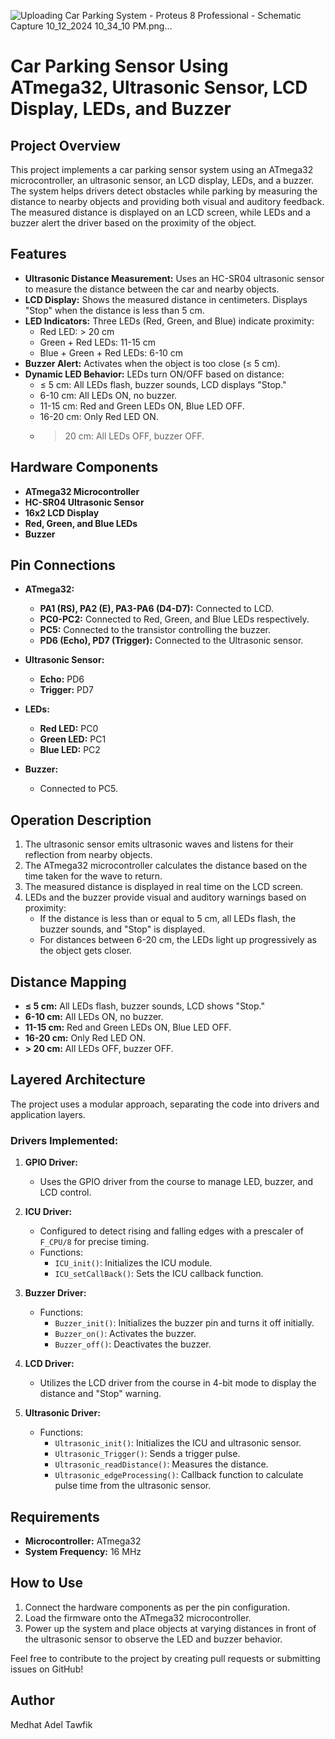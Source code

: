 ![Uploading Car Parking System - Proteus 8 Professional - Schematic Capture 10_12_2024 10_34_10 PM.png…]()


# Car Parking Sensor Using ATmega32, Ultrasonic Sensor, LCD Display, LEDs, and Buzzer

## Project Overview

This project implements a car parking sensor system using an ATmega32 microcontroller, an ultrasonic sensor, an LCD display, LEDs, and a buzzer. The system helps drivers detect obstacles while parking by measuring the distance to nearby objects and providing both visual and auditory feedback. The measured distance is displayed on an LCD screen, while LEDs and a buzzer alert the driver based on the proximity of the object.

## Features

- **Ultrasonic Distance Measurement:** Uses an HC-SR04 ultrasonic sensor to measure the distance between the car and nearby objects.
- **LCD Display:** Shows the measured distance in centimeters. Displays "Stop" when the distance is less than 5 cm.
- **LED Indicators:** Three LEDs (Red, Green, and Blue) indicate proximity:
  - Red LED: > 20 cm
  - Green + Red LEDs: 11-15 cm
  - Blue + Green + Red LEDs: 6-10 cm
- **Buzzer Alert:** Activates when the object is too close (≤ 5 cm).
- **Dynamic LED Behavior:** LEDs turn ON/OFF based on distance:
  - ≤ 5 cm: All LEDs flash, buzzer sounds, LCD displays "Stop."
  - 6-10 cm: All LEDs ON, no buzzer.
  - 11-15 cm: Red and Green LEDs ON, Blue LED OFF.
  - 16-20 cm: Only Red LED ON.
  - > 20 cm: All LEDs OFF, buzzer OFF.

## Hardware Components

- **ATmega32 Microcontroller**
- **HC-SR04 Ultrasonic Sensor**
- **16x2 LCD Display**
- **Red, Green, and Blue LEDs**
- **Buzzer**

## Pin Connections

- **ATmega32:**
  - **PA1 (RS), PA2 (E), PA3-PA6 (D4-D7):** Connected to LCD.
  - **PC0-PC2:** Connected to Red, Green, and Blue LEDs respectively.
  - **PC5:** Connected to the transistor controlling the buzzer.
  - **PD6 (Echo), PD7 (Trigger):** Connected to the Ultrasonic sensor.
  
- **Ultrasonic Sensor:**
  - **Echo:** PD6
  - **Trigger:** PD7

- **LEDs:**
  - **Red LED:** PC0
  - **Green LED:** PC1
  - **Blue LED:** PC2

- **Buzzer:**
  - Connected to PC5.

## Operation Description

1. The ultrasonic sensor emits ultrasonic waves and listens for their reflection from nearby objects.
2. The ATmega32 microcontroller calculates the distance based on the time taken for the wave to return.
3. The measured distance is displayed in real time on the LCD screen.
4. LEDs and the buzzer provide visual and auditory warnings based on proximity:
   - If the distance is less than or equal to 5 cm, all LEDs flash, the buzzer sounds, and "Stop" is displayed.
   - For distances between 6-20 cm, the LEDs light up progressively as the object gets closer.

## Distance Mapping

- **≤ 5 cm:** All LEDs flash, buzzer sounds, LCD shows "Stop."
- **6-10 cm:** All LEDs ON, no buzzer.
- **11-15 cm:** Red and Green LEDs ON, Blue LED OFF.
- **16-20 cm:** Only Red LED ON.
- **> 20 cm:** All LEDs OFF, buzzer OFF.

## Layered Architecture

The project uses a modular approach, separating the code into drivers and application layers.

### Drivers Implemented:
1. **GPIO Driver:**
   - Uses the GPIO driver from the course to manage LED, buzzer, and LCD control.

2. **ICU Driver:**
   - Configured to detect rising and falling edges with a prescaler of `F_CPU/8` for precise timing.
   - Functions:
     - `ICU_init()`: Initializes the ICU module.
     - `ICU_setCallBack()`: Sets the ICU callback function.
  
3. **Buzzer Driver:**
   - Functions:
     - `Buzzer_init()`: Initializes the buzzer pin and turns it off initially.
     - `Buzzer_on()`: Activates the buzzer.
     - `Buzzer_off()`: Deactivates the buzzer.

4. **LCD Driver:**
   - Utilizes the LCD driver from the course in 4-bit mode to display the distance and "Stop" warning.

5. **Ultrasonic Driver:**
   - Functions:
     - `Ultrasonic_init()`: Initializes the ICU and ultrasonic sensor.
     - `Ultrasonic_Trigger()`: Sends a trigger pulse.
     - `Ultrasonic_readDistance()`: Measures the distance.
     - `Ultrasonic_edgeProcessing()`: Callback function to calculate pulse time from the ultrasonic sensor.

## Requirements

- **Microcontroller:** ATmega32
- **System Frequency:** 16 MHz

## How to Use

1. Connect the hardware components as per the pin configuration.
2. Load the firmware onto the ATmega32 microcontroller.
3. Power up the system and place objects at varying distances in front of the ultrasonic sensor to observe the LED and buzzer behavior.

Feel free to contribute to the project by creating pull requests or submitting issues on GitHub!

## Author

Medhat Adel Tawfik

